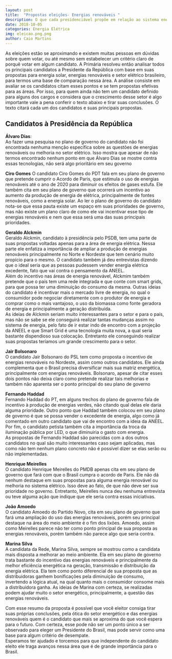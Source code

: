 ```yaml
---
layout: post
title:  "Propostas eleições- Energias renováveis "
description: O que cada presidenciável propõe em relação ao sistema energético brasileiro e energias renováveis[...]
date: 2018-10-05
categories: Energia Elétrica
img: eleicao.png.png
author: Caio Martins
---
```



As eleições estão se aproximando e existem muitas pessoas em dúvidas sobre quem votar, ou até mesmo sem estabelecer um critério claro de porquê votar em algum candidato.  A Primária resolveu então analisar todos os principais candidatos a Presidente da República com base em suas propostas para energia solar, energias renováveis e setor elétrico brasileiro, para termos uma base de comparação nessa área. A análise consiste em avaliar se os candidatos citam esses pontos e se tem propostas efetivas para as áreas. 
Por isso, para quem ainda não tem um candidato definido para alguns dos cargos e considera que o crescimento desse setor é algo importante vale a pena conferir o texto abaixo e tirar suas conclusões. O texto citará cada um dos candidatos e suas principais propostas.

<H2>Candidatos à Presidência da República</H2>

**Álvaro Dias**:  
Ao fazer uma pesquisa no plano de governo do candidato não foi encontrada nenhuma menção específica sobre as questões de energias renováveis ou melhoria no setor elétrico. Isso mostra que apesar de não termos encontrado nenhum ponto em que Álvaro Dias se mostre contra essas tecnologias, não será algo prioritário em seu governo  
 
**Ciro Gomes** 
O candidato Ciro Gomes do PDT fala em seu plano de governo que pretende cumprir o Acordo de Paris, que estimula o uso de energias renováveis até o ano de 2020 para diminuir os efeitos de gases estufa.  Ele também cita em seu plano de governo que ocorrerá um incentivo ao aumento da produção de energia de elétrica, principalmente de fontes renováveis, como a energia solar. 
Ao ler o plano de governo do candidato nota-se que essa pauta existe um espaço em suas prioridades de governo, mas não existe um plano claro de como ele vai incentivar esse tipo de energias renováveis e nem que essa será uma das suas principais prioridades.
  
**Geraldo Alckmin**  
Geraldo Alckmin, candidato à presidência pelo PSDB, tem uma parte de suas propostas voltadas apenas para a área de energia elétrica. Nessa parte ele enfatiza a importância de ampliar a produção de energias renováveis principalmente no Norte e Nordeste que tem cenário muito propício para o mesmo. O candidato também já deu entrevistas dizendo que o ideal seria que as pessoas pudessem vender energia elétrica excedente, fato que vai contra o pensamento da ANEEL.   
Além do incentivo nas áreas de energia renovável, Alckmim também pretende que o país tem uma rede integrada e que conte com smart grids, para que possa ter uma diminuição do consumo da mesma. Outras ideias do candidato é incentivar mais o mercado livre de energia, no qual o consumidor pode negociar diretamente com o produtor de energia e comprar como o mais vantajoso, o uso da biomassa como fonte geradora de energia e principalmente a geração distribuída.  
As ideias de Alckmin seriam muito interessantes para o setor e para o país, mas não se sabe se ele conseguirá realizar tantas mudanças assim no sistema de energia, pelo fato de ir estar indo de encontro com a projeção da ANEEL e que Smart Grid é uma tecnologia muita nova, a qual seria bastante dispendioso sua colocação. Entretanto ele conseguindo realizar suas propostas teríamos um grande crescimento para o setor.  
  
**Jair Bolsonaro**  
O candidato Jair Bolsonaro do PSL tem como proposta o incentivo de energias renováveis no Nordeste, assim como outros candidatos. Ele ainda complementa que o Brasil precisa diversificar mais sua matriz energética, principalmente com energias renováveis. Bolsonaro, apesar de citar esses dois pontos não deixa claro como pretende realizar tais melhorias e também não aparenta ser o ponto principal do seu plano de governo  
  
**Fernando Haddad**  
Fernando Haddad do PT, em alguns trechos do plano de governo fala de incentivo à produção de energias verdes, não citando qual delas ele daria alguma prioridade. Outro ponto que Haddad também colocou em seu plano de governo é que se possa vender o excedente de energia, algo como já comentado em outro candidato que vai de encontro com a ideia da ANEEL. Por fim, o candidato petista também cita a importância da troca da iluminação pública por LED, o que diminuiria o gasto com energia.  
As propostas de Fernando Haddad são parecidas com a dos outros candidatos no qual são muito interessantes caso sejam aplicadas, mas como não tem nenhum plano concreto não é possível dizer se elas serão ou não implementadas.  
  
**Henrique Meirelles**  
O candidato Henrique Meirelles do PMDB apenas cita em seu plano de governo que fará com que o Brasil cumpra o acordo de Paris. Ele não dá nenhum destaque em suas propostas para alguma energia renovável ou melhoria no sistema elétrico. Isso deve ao fato, de que não deve ser sua prioridade no governo. Entretanto, Meirelles nunca deu nenhuma entrevista ou teve alguma ação que indique que ele seria contra essas iniciativas.  
  
**João Amoedo**  
O candidato Amoedo do Partido Novo, cita em seu plano de governo que fará uma ampliação do uso das energias renováveis, porém seu principal destaque na área do meio ambiente é o fim dos lixões. Amoedo, assim como Meirelles parece não ter como ponto principal de sua proposta as energias renováveis, porém também não parece algo que seria contra.  
  
**Marina Silva**  
A candidata da Rede, Marina Silva, sempre se mostrou como a candidata mais disposta a melhorar ao meio ambiente. Ela em seu plano de governo trata bastante do incentivo das energias renováveis e principalmente da melhor eficiência energética na geração, transmissão e distribuição da energia elétrica. Ela tem como ponto diferencial de sua proposta que as distribuidoras ganhem bonificações pela diminuição de consumo, invertendo a lógica atual, na qual quanto mais o consumidor consome mais a distribuidora ganha. 
As ideias de Marina com certeza, se realizadas podem ajudar muito o setor energético, principalmente, a questão das energias renováveis. 
  
Com esse resumo da proposta é possível que você eleitor consiga tirar suas próprias conclusões, pela ótica do setor energético e das energias renováveis quem é o candidato que mais se aproxima do que você espera para o futuro. Com certeza, esse pode não ser um ponto único a ser observado para eleger um Presidente do Brasil, mas pode servir como uma base para algum critério de desempate.  
Esperamos ter ajudado e torcemos para que independente do candidato eleito ele traga avanços nessa área que é de grande importância para o Brasil.
  
